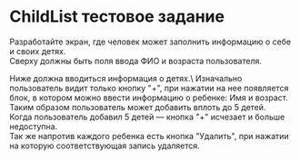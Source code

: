 # ChildList тестовое задание

Разработайте экран, где человек может заполнить информацию о себе и своих детях.\
Сверху должны быть поля ввода ФИО и возраста пользователя.

Ниже должна вводиться информация о детях.\ 
Изначально пользователь видит только кнопку "+", при нажатии на нее появляется блок, в котором можно ввести информацию о ребенке: Имя и возраст.\
Таким образом пользователь может добавить вплоть до 5 детей.\
Когда пользователь добавил 5 детей — кнопка "+" исчезает и больше недоступна.\
Так же напротив каждого ребенка есть кнопка "Удалить", при нажатии на которую соответствующая запись удаляется.
